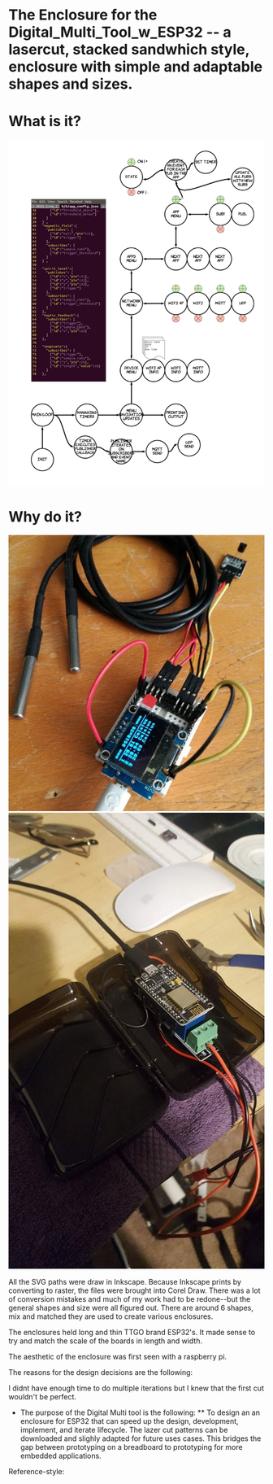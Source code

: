 # The Enclosure for the Digital_Multi_Tool_w_ESP32 -- a lasercut, stacked sandwhich style, enclosure with simple and adaptable shapes and sizes. 

# What is it?
![alt text][logo]

# Why do it?
![alt text][wires]
![alt text][wires2]

All the SVG paths were draw in Inkscape. Because Inkscape prints by converting to raster, the files were brought into Corel Draw. 
There was a lot of conversion mistakes and much of my work had to be redone--but the general shapes and size were all figured out.
There are around 6 shapes, mix and matched they are used to create various enclosures. 
 
The enclosures held long and thin TTGO brand ESP32's. It made sense to try and match the scale of the boards in length and width.

The aesthetic of the enclosure was first seen with a raspberry pi. 

The reasons for the design decisions are the following:

I didnt have enough time to do multiple iterations but I knew that the first cut wouldn't be perfect. 

* The purpose of the Digital Multi tool is the following:
** To design an an enclosure for ESP32 that can speed up the design, development, implement, and iterate lifecycle. The lazer cut patterns can be downloaded and slighly adapted for future uses cases. This bridges the gap between prototyping on a breadboard to prototyping for more embedded applications.



Reference-style: 

[logo]: ../Images/process_and_state_diagram.png "placeholder"
[wires]: ../Images/wires.jpg "taken from: https://www.facebook.com/groups/esp8266microcontrollers/"
[wires2]: ../Images/wires2.jpg "taken https://www.facebook.com/groups/esp8266microcontrollers/"
